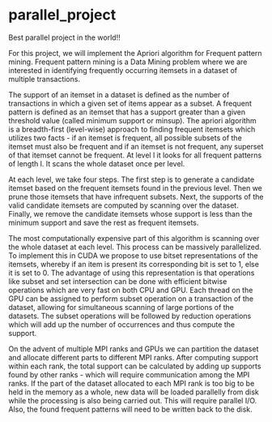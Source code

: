 # parallel_project
Best parallel project in the world!!

For this project, we will implement the Apriori algorithm for Frequent pattern mining. Frequent pattern mining is a Data Mining problem where we are interested in identifying frequently occurring itemsets in a dataset of multiple transactions.

The support of an itemset in a dataset is defined as the number of transactions in which a given set of items appear as a subset. A frequent pattern is defined as an itemset that has a support greater than a given threshold value (called minimum support or minsup).
The apriori algorithm is a breadth-first (level-wise) approach to finding frequent itemsets which utilizes two facts - if an itemset is frequent, all possible subsets of the itemset must also be frequent and if an itemset is not frequent, any superset of that itemset cannot be frequent. At level l it looks for all frequent patterns of length l. It scans the whole dataset once per level.

At each level, we take four steps. The first step is to generate a candidate itemset based on the frequent itemsets found in the previous level. Then we prune those itemsets that have infrequent subsets. Next, the supports of the valid candidate itemsets are computed by scanning over the dataset. Finally, we remove the candidate itemsets whose support is less than the minimum support and save the rest as frequent itemsets.

The most computationally expensive part of this algorithm is scanning over the whole dataset at each level. This process can be massively parallelized. To implement this in CUDA we propose to use bitset representations of the itemsets, whereby if an item is present its corresponding bit is set to 1, else it is set to 0. The advantage of using this representation is that operations like subset and set intersection can be done with efficient bitwise operations which are very fast on both CPU and GPU. Each thread on the GPU can be assigned to perform subset operation on a transaction of the dataset, allowing for simultaneous scanning of large portions of the datasets. The subset operations will be followed by reduction operations which will add up the number of occurrences and thus compute the support.

On the advent of multiple MPI ranks and GPUs we can partition the dataset and allocate different parts to different MPI ranks. After computing support within each rank, the total support can be calculated by adding up supports found by other ranks - which will require communication among the MPI ranks. If the part of the dataset allocated to each MPI rank is too big to be held in the memory as a whole, new data will be loaded parallelly from disk while the processing is also being carried out. This will require parallel I/O. Also, the found frequent patterns will need to be written back to the disk.
